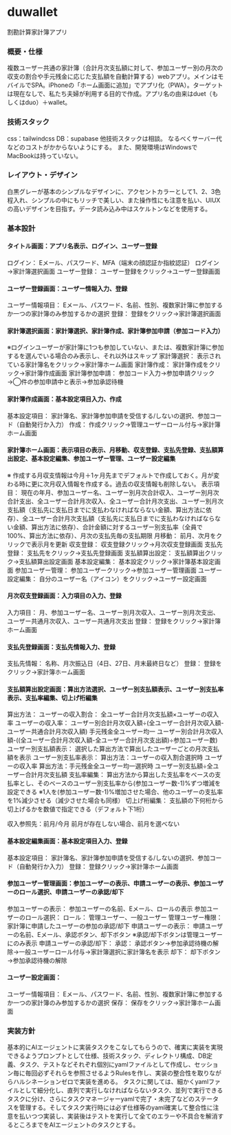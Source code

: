 # duwallet

割勘計算家計簿アプリ

### 概要・仕様

複数ユーザー共通の家計簿（合計月次支払額に対して、参加ユーザー別の月次の収支の割合や手元残金に応じた支払額を自動計算する）webアプリ。メインはモバイルでSPA。iPhoneの「ホーム画面に追加」でアプリ化（PWA）。ターゲットは現在なしで、私たち夫婦が利用する目的で作成。アプリ名の由来はduet（もしくはduo）＋wallet。

### 技術スタック

css：tailwindcss
DB：supabase
他技術スタックは相談。
なるべくサーバー代などのコストがかからないようにする。
また、開発環境はWindowsでMacBookは持っていない。

### レイアウト・デザイン

白黒グレーが基本のシンプルなデザインに、アクセントカラーとして1、2、3色程入れ、シンプルの中にもリッチで美しい、また操作性にも注意を払い、UIUXの高いデザインを目指す。データ読み込み中はスケルトンなどを使用する。

### 基本設計

#### タイトル画面：アプリ名表示、ログイン、ユーザー登録

ログイン：
	Eメール、パスワード、MFA（端末の顔認証か指紋認証）
	ログイン→家計簿選択画面
ユーザー登録：
	ユーザー登録をクリック→ユーザー登録画面

#### ユーザー登録画面：ユーザー情報入力、登録

ユーザー情報項目：
	Eメール、パスワード、名前、性別、複数家計簿に参加するか一つの家計簿のみ参加するかの選択
登録：
	登録をクリック→家計簿選択画面

#### 家計簿選択画面：家計簿選択、家計簿作成、家計簿参加申請（参加コード入力）

※ログインユーザーが家計簿に1つも参加していない、または、複数家計簿に参加するを選んでいる場合のみ表示し、それ以外はスキップ
家計簿選択：
	表示されている家計簿名をクリック→家計簿ホーム画面
家計簿作成：
	家計簿作成をクリック→家計簿作成画面
家計簿参加申請：
	参加コード入力→参加申請クリック→◯件の参加申請中と表示→参加承認待機

#### 家計簿作成画面：基本設定項目入力、作成

基本設定項目：
	家計簿名、家計簿参加申請を受信する/しないの選択、参加コード（自動発行か入力）
作成：
	作成クリック→管理ユーザーロール付与→家計簿ホーム画面

#### 家計簿ホーム画面：表示項目の表示、月移動、収支登録、支払先登録、支払額算出設定、基本設定編集、参加ユーザー管理、ユーザー設定編集

※	作成する月収支情報は今月＋1ヶ月先までデフォルトで作成しておく。月が変わる時に更に次月収入情報を作成する。過去の収支情報も削除しない。
表示項目：
	現在の年月、参加ユーザー名、ユーザー別月次合計収入、ユーザー別月次合計支出、全ユーザー合計月次収入、全ユーザー合計月次支出、ユーザー別月次支払額（支払先に支払日までに支払わなければならない金額、算出方法に依存）、全ユーザー合計月次支払額（支払先に支払日までに支払わなければならない金額、算出方法に依存）、合計金額に対するユーザー別支払率（全員で100%、算出方法に依存）、月次の支払先毎の支払期限
月移動：
	前月、次月をクリックで表示月を更新
収支登録：
	収支登録クリック→月次収支登録画面
支払先登録：
	支払先をクリック→支払先登録画面
支払額算出設定：
	支払額算出クリック→支払額算出設定画面
基本設定編集：
	基本設定クリック→家計簿基本設定画面
参加ユーザー管理：
	参加ユーザークリック→参加ユーザー管理画面
ユーザー設定編集：
	自分のユーザー名（アイコン）をクリック→ユーザー設定画面

#### 月次収支登録画面：入力項目の入力、登録

入力項目：
	月、参加ユーザー名、ユーザー別月次収入、ユーザー別月次支出、ユーザー共通月次収入、ユーザー共通月次支出
登録：
	登録をクリック→家計簿ホーム画面

#### 支払先登録画面：支払先情報入力、登録

支払先情報：
	名称、月次振込日（4日、27日、月末最終日など）
登録：
	登録をクリック→家計簿ホーム画面

#### 支払額算出設定画面：算出方法選択、ユーザー別支払額表示、ユーザー別支払率表示、支払率編集、切上げ桁編集

算出方法：
	ユーザーの収入割合：
		全ユーザー合計月次支払額×ユーザーの収入率
		ユーザーの収入率：
			ユーザー別合計月次収入額÷(全ユーザー合計月次収入額-ユーザー共通合計月次収入額)
	手元残金全ユーザー均一
		ユーザー別合計月次収入額-((全ユーザー合計月次収入額-全ユーザー合計月次支出額)÷参加ユーザー数)
ユーザー別支払額表示：
	選択した算出方法で算出したユーザーごとの月次支払額を表示
ユーザー別支払率表示：
	算出方法：ユーザーの収入割合選択時
		ユーザーの収入率
	算出方法：手元残金全ユーザー均一選択時
		ユーザー別支払額÷全ユーザー合計月次支払額
支払率編集：
	算出方法から算出した支払率をベースの支払率とし、そのベースのユーザー別支払率から(参加ユーザー数-1)%ずつ増減を設定できる
	※1人を(参加ユーザー数-1)%増加させた場合、他のユーザーの支払率を1%減少させる（減少させた場合も同様）
切上げ桁編集：
	支払額の下何桁から切上げるかを数値で指定できる（デフォルト下1桁）

収入参照先：前月/今月
	前月が存在しない場合、前月を選べない

#### 基本設定編集画面：基本設定項目入力、登録

基本設定項目：
	家計簿名、家計簿参加申請を受信する/しないの選択、参加コード（自動発行か入力）
登録：
	登録クリック→家計簿ホーム画面

#### 参加ユーザー管理画面：参加ユーザーの表示、申請ユーザーの表示、参加ユーザーのロール選択、申請ユーザーの承認/却下

参加ユーザーの表示：
	参加ユーザーの名前、Eメール、ロールの表示
参加ユーザーのロール選択：
	ロール：
		管理ユーザー、一般ユーザー
	管理ユーザー権限：
		家計簿に申請したユーザーの参加の承認/却下
申請ユーザーの表示：
	申請ユーザーの名前、Eメール、承認ボタン、却下ボタン
	※承認/却下ボタンは管理ユーザーにのみ表示
申請ユーザーの承認/却下：
	承認：
		承認ボタン→参加承認待機の解除→一般ユーザーロール付与→家計簿選択に家計簿名を表示
	却下：
		却下ボタン→参加承認待機の解除

#### ユーザー設定画面：

ユーザー情報項目：
	Eメール、パスワード、名前、性別、複数家計簿に参加するか一つの家計簿のみ参加するかの選択
保存：
	保存をクリック→家計簿ホーム画面

### 実装方針

基本的にAIエージェントに実装タスクをこなしてもらうので、確実に実装を実現できるようプロンプトとして仕様、技術スタック、ディレクトリ構成、DB定義、タスク、テストなどそれぞれ個別にyamlファイルとして作成し、セッション毎に毎回必ずそれらを参照させるようRulesを作し、実装の整合性を取りながらハルシネーションゼロで実装を進める。
タスクに関しては、細かくyamlファイルとして細分化し、直列で実行しなければならないタスク、並列で実行できるタスクに分け、さらにタスクマネージャーyamlで完了・未完了などのステータスを管理する。そしてタスク実行時には必ず仕様等のyaml確実して整合性に注意を払いつつ実装し、実装後はテストを実行して全てのエラーや不具合を解消するところまでをAIエージェントのタスクとする。
